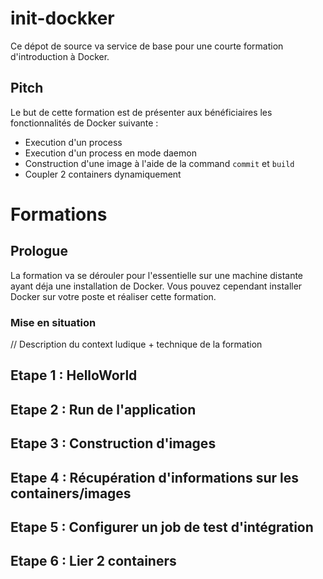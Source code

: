 init-dockker
============

Ce dépot de source va service de base pour une courte formation d'introduction à Docker.

## Pitch

Le but de cette formation est de présenter aux bénéficiaires les fonctionnalités de Docker suivante :
+ Execution d'un process
+ Execution d'un process en mode daemon
+ Construction d'une image à l'aide de la command `commit` et `build`
+ Coupler 2 containers dynamiquement

# Formations

## Prologue
La formation va se dérouler pour l'essentielle sur une machine distante ayant déja une installation de Docker.
Vous pouvez cependant installer Docker sur votre poste et réaliser cette formation.

### Mise en situation
// Description du context ludique + technique de la formation

## Etape 1 : HelloWorld

## Etape 2 : Run de l'application

## Etape 3 : Construction d'images

## Etape 4 : Récupération d'informations sur les containers/images

## Etape 5 : Configurer un job de test d'intégration

## Etape 6 : Lier 2 containers 
